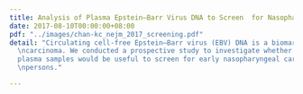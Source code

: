 ```yaml
---
title: Analysis of Plasma Epstein–Barr Virus DNA to Screen  for Nasopharyngeal Cancer
date: 2017-08-10T00:00:00+08:00
pdf: "../images/chan-kc_nejm_2017_screening.pdf"
detail: "Circulating cell-free Epstein–Barr virus (EBV) DNA is a biomarker for nasopharyngeal
  \ncarcinoma. We conducted a prospective study to investigate whether EBV DNA in
  plasma samples would be useful to screen for early nasopharyngeal carcinoma in asymptomatic
  \npersons."

---
```

